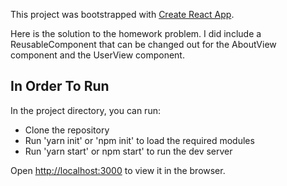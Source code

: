 This project was bootstrapped with [Create React App](https://github.com/facebookincubator/create-react-app).

Here is the solution to the homework problem.  I did include a ReusableComponent that can be changed out for the AboutView component and the UserView component.

## In Order To Run

In the project directory, you can run:

 - Clone the repository
 - Run 'yarn init' or 'npm init' to load the required modules
 - Run 'yarn start' or npm start' to run the dev server

Open [http://localhost:3000](http://localhost:3000) to view it in the browser.

